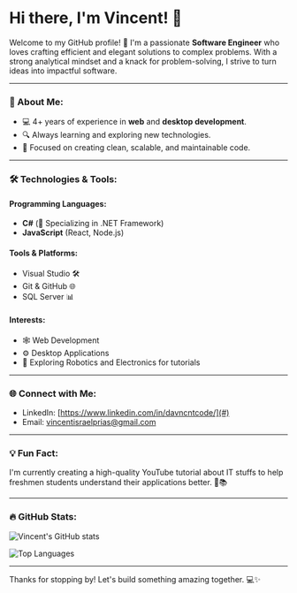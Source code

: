 # Hi there, I'm Vincent! 👋

Welcome to my GitHub profile! 🚀 I'm a passionate **Software Engineer** who loves crafting efficient and elegant solutions to complex problems. With a strong analytical mindset and a knack for problem-solving, I strive to turn ideas into impactful software.

---

### 🌟 About Me:
- 💻 4+ years of experience in **web** and **desktop development**.
- 🔍 Always learning and exploring new technologies.
- 🎯 Focused on creating clean, scalable, and maintainable code.

---

### 🛠️ Technologies & Tools:

#### Programming Languages:
- **C#** (💪 Specializing in .NET Framework)
- **JavaScript** (React, Node.js)

#### Tools & Platforms:
- Visual Studio 🛠️
- Git & GitHub 🌐
- SQL Server 📊

#### Interests:
- 🕸️ Web Development
- ⚙️ Desktop Applications
- 🔬 Exploring Robotics and Electronics for tutorials

---

### 🌐 Connect with Me:
- LinkedIn: [https://www.linkedin.com/in/davncntcode/](#)
- Email: [vincentisraelprias@gmail.com](#)

---

### 💡 Fun Fact:
I'm currently creating a high-quality YouTube tutorial about IT stuffs to help freshmen students understand their applications better. 🎥📚

---

### 🔥 GitHub Stats:
![Vincent's GitHub stats](https://github-readme-stats.vercel.app/api?username=vincent&show_icons=true&theme=radical)

![Top Languages](https://github-readme-stats.vercel.app/api/top-langs/?username=vincent&layout=compact&theme=radical)

---

Thanks for stopping by! Let's build something amazing together. 💻✨
